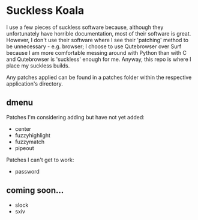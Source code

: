# Suckless Koala
I use a few pieces of suckless software because, although they unfortunately have horrible documentation, most of their software is great. However, I don't use their software where I see their 'patching' method to be unnecessary - e.g. browser; I choose to use Qutebrowser over Surf because I am more comfortable messing around with Python than with C and Qutebrowser is 'suckless' enough for me. Anyway, this repo is where I place my suckless builds.

Any patches applied can be found in a patches folder within the respective application's directory.

## dmenu
Patches I'm considering adding but have not yet added:
* center
* fuzzyhighlight
* fuzzymatch
* pipeout

Patches I can't get to work:
* password

## coming soon...
* slock
* sxiv
